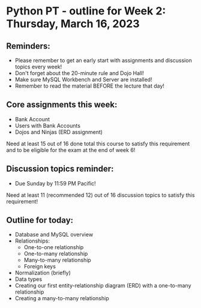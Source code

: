 # Python PT - outline for Week 2: Thursday, March 16, 2023

## Reminders:
- Please remember to get an early start with assignments and discussion topics every week!
- Don't forget about the 20-minute rule and Dojo Hall!
- Make sure MySQL Workbench and Server are installed!
- Remember to read the material BEFORE the lecture that day!

## Core assignments this week:
- Bank Account
- Users with Bank Accounts
- Dojos and Ninjas (ERD assignment)

Need at least 15 out of 16 done total this course to satisfy this requirement and to be eligible for the exam at the end of week 6!

## Discussion topics reminder:
- Due Sunday by 11:59 PM Pacific!

Need at least 11 (recommended 12) out of 16 discussion topics to satisfy this requirement!

## Outline for today:
- Database and MySQL overview
- Relationships:
    - One-to-one relationship
    - One-to-many relationship
    - Many-to-many relationship
    - Foreign keys
- Normalization (briefly)
- Data types
- Creating our first entity-relationship diagram (ERD) with a one-to-many relationship
- Creating a many-to-many relationship